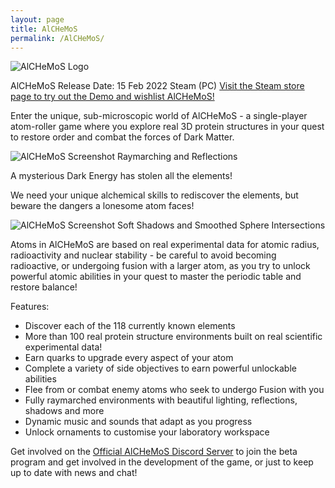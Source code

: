 ```yaml
---
layout: page
title: AlCHeMoS
permalink: /AlCHeMoS/
---
```

![AlCHeMoS Logo]({{site.baseurl}}/img/alchemos_logo.png)

AlCHeMoS Release Date: 15 Feb 2022
Steam (PC)
[Visit the Steam store page to try out the Demo and wishlist AlCHeMoS!](https://store.steampowered.com/app/1090590/AlCHeMoS/?tum_source=hbs_website)

Enter the unique, sub-microscopic world of AlCHeMoS - a single-player atom-roller game where you explore real 3D protein structures in your quest to restore order and combat the forces of Dark Matter.

![AlCHeMoS Screenshot Raymarching and Reflections]({{site.baseurl}}/img/AlCHeMoS_cN2xotgDSi.png)

A mysterious Dark Energy has stolen all the elements!

We need your unique alchemical skills to rediscover the elements, but beware the dangers a lonesome atom faces!

![AlCHeMoS Screenshot Soft Shadows and Smoothed Sphere Intersections]({{site.baseurl}}/img/AlCHeMoS_Di5XsO1LwX.png)

Atoms in AlCHeMoS are based on real experimental data for atomic radius, radioactivity and nuclear stability - be careful to avoid becoming radioactive, or undergoing fusion with a larger atom, as you try to unlock powerful atomic abilities in your quest to master the periodic table and restore balance!

Features:
* Discover each of the 118 currently known elements
* More than 100 real protein structure environments built on real scientific experimental data!
* Earn quarks to upgrade every aspect of your atom
* Complete a variety of side objectives to earn powerful unlockable abilities
* Flee from or combat enemy atoms who seek to undergo Fusion with you
* Fully raymarched environments with beautiful lighting, reflections, shadows and more
* Dynamic music and sounds that adapt as you progress
* Unlock ornaments to customise your laboratory workspace


Get involved on the [Official AlCHeMoS Discord Server](https://discord.gg/t8UTyXe) to join the beta program and get involved in the development of the game, or just to keep up to date with news and chat!
